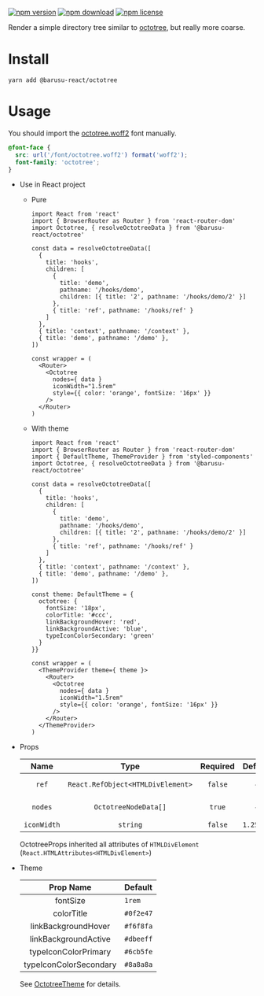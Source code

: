 [![npm version](https://img.shields.io/npm/v/@barusu-react/octotree.svg)](https://www.npmjs.com/package/@barusu-react/octotree)
[![npm download](https://img.shields.io/npm/dm/@barusu-react/octotree.svg)](https://www.npmjs.com/package/@barusu-react/octotree)
[![npm license](https://img.shields.io/npm/l/@barusu-react/octotree.svg)](https://www.npmjs.com/package/@barusu-react/octotree)


Render a simple directory tree similar to [octotree][], but really more coarse.

# Install

  ```shell
  yarn add @barusu-react/octotree
  ```

# Usage

  You should import the [octotree.woff2][] font manually.

  ```css
  @font-face {
    src: url('/font/octotree.woff2') format('woff2');
    font-family: 'octotree';
  }
  ```

  * Use in React project

    - Pure

      ```tsx
      import React from 'react'
      import { BrowserRouter as Router } from 'react-router-dom'
      import Octotree, { resolveOctotreeData } from '@barusu-react/octotree'

      const data = resolveOctotreeData([
        {
          title: 'hooks',
          children: [
            {
              title: 'demo',
              pathname: '/hooks/demo',
              children: [{ title: '2', pathname: '/hooks/demo/2' }]
            },
            { title: 'ref', pathname: '/hooks/ref' }
          ]
        },
        { title: 'context', pathname: '/context' },
        { title: 'demo', pathname: '/demo' },
      ])

      const wrapper = (
        <Router>
          <Octotree
            nodes={ data }
            iconWidth="1.5rem"
            style={{ color: 'orange', fontSize: '16px' }}
          />
        </Router>
      )
      ```

    - With theme

      ```tsx
      import React from 'react'
      import { BrowserRouter as Router } from 'react-router-dom'
      import { DefaultTheme, ThemeProvider } from 'styled-components'
      import Octotree, { resolveOctotreeData } from '@barusu-react/octotree'

      const data = resolveOctotreeData([
        {
          title: 'hooks',
          children: [
            {
              title: 'demo',
              pathname: '/hooks/demo',
              children: [{ title: '2', pathname: '/hooks/demo/2' }]
            },
            { title: 'ref', pathname: '/hooks/ref' }
          ]
        },
        { title: 'context', pathname: '/context' },
        { title: 'demo', pathname: '/demo' },
      ])

      const theme: DefaultTheme = {
        octotree: {
          fontSize: '18px',
          colorTitle: '#ccc',
          linkBackgroundHover: 'red',
          linkBackgroundActive: 'blue',
          typeIconColorSecondary: 'green'
        }
      }}

      const wrapper = (
        <ThemeProvider theme={ theme }>
          <Router>
            <Octotree
              nodes={ data }
              iconWidth="1.5rem"
              style={{ color: 'orange', fontSize: '16px' }}
            />
          </Router>
        </ThemeProvider>
      )
      ```

  * Props

     Name         | Type                              | Required  | Default   | Description
    :------------:|:---------------------------------:|:---------:|:---------:|:-------------
     `ref`        | `React.RefObject<HTMLDivElement>` | `false`   | -         | Forwarded ref callback
     `nodes`      | `OctotreeNodeData[]`              | `true`    | -         | Node data of octotree
     `iconWidth`  | `string`                          | `false`   | `1.25rem` | Icon width

    OctotreeProps inherited all attributes of `HTMLDivElement` (`React.HTMLAttributes<HTMLDivElement>`)

  * Theme

     Prop Name              | Default
    :----------------------:|:--------------
     fontSize               | `1rem`
     colorTitle             | `#0f2e47`
     linkBackgroundHover    | `#f6f8fa`
     linkBackgroundActive   | `#dbeeff`
     typeIconColorPrimary   | `#6cb5fe`
     typeIconColorSecondary | `#8a8a8a`

    See [OctotreeTheme][] for details.



[octotree]: https://github.com/ovity/octotree.git
[OctotreeTheme]: https://github.com/guanghechen/barusu-react/blob/master/packages/octotree/src/theme.ts
[octotree.woff2]: https://github.com/ovity/octotree/blob/c8819379c9cc60b3c2124440766906028891120d/libs/fonts/octicons.woff2
